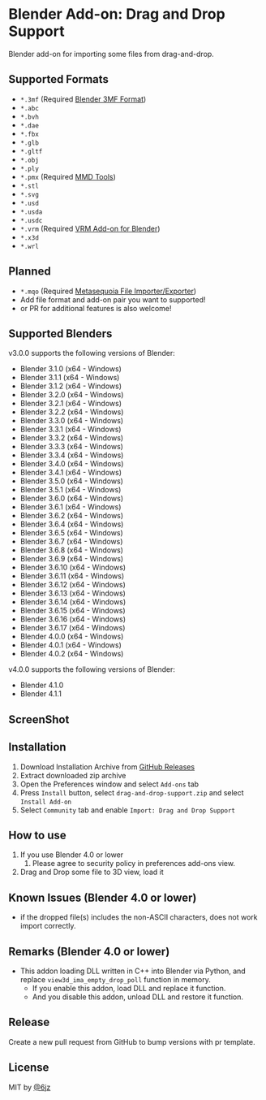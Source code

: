 # Blender Add-on: Drag and Drop Support

Blender add-on for importing some files from drag-and-drop.

## Supported Formats

- `*.3mf` (Required [Blender 3MF Format](https://github.com/Ghostkeeper/Blender3mfFormat))
- `*.abc`
- `*.bvh`
- `*.dae`
- `*.fbx`
- `*.glb`
- `*.gltf`
- `*.obj`
- `*.ply`
- `*.pmx` (Required [MMD Tools](https://github.com/UuuNyaa/blender_mmd_tools))
- `*.stl`
- `*.svg`
- `*.usd`
- `*.usda`
- `*.usdc`
- `*.vrm` (Required [VRM Add-on for Blender](https://github.com/saturday06/VRM-Addon-for-Blender))
- `*.x3d`
- `*.wrl`

## Planned

- `*.mqo` (Required [Metasequoia File Importer/Exporter](https://github.com/nutti/blender-mqo))
- Add file format and add-on pair you want to supported!
- or PR for additional features is also welcome!

## Supported Blenders

v3.0.0 supports the following versions of Blender:

- Blender 3.1.0 (x64 - Windows)
- Blender 3.1.1 (x64 - Windows)
- Blender 3.1.2 (x64 - Windows)
- Blender 3.2.0 (x64 - Windows)
- Blender 3.2.1 (x64 - Windows)
- Blender 3.2.2 (x64 - Windows)
- Blender 3.3.0 (x64 - Windows)
- Blender 3.3.1 (x64 - Windows)
- Blender 3.3.2 (x64 - Windows)
- Blender 3.3.3 (x64 - Windows)
- Blender 3.3.4 (x64 - Windows)
- Blender 3.4.0 (x64 - Windows)
- Blender 3.4.1 (x64 - Windows)
- Blender 3.5.0 (x64 - Windows)
- Blender 3.5.1 (x64 - Windows)
- Blender 3.6.0 (x64 - Windows)
- Blender 3.6.1 (x64 - Windows)
- Blender 3.6.2 (x64 - Windows)
- Blender 3.6.4 (x64 - Windows)
- Blender 3.6.5 (x64 - Windows)
- Blender 3.6.7 (x64 - Windows)
- Blender 3.6.8 (x64 - Windows)
- Blender 3.6.9 (x64 - Windows)
- Blender 3.6.10 (x64 - Windows)
- Blender 3.6.11 (x64 - Windows)
- Blender 3.6.12 (x64 - Windows)
- Blender 3.6.13 (x64 - Windows)
- Blender 3.6.14 (x64 - Windows)
- Blender 3.6.15 (x64 - Windows)
- Blender 3.6.16 (x64 - Windows)
- Blender 3.6.17 (x64 - Windows)
- Blender 4.0.0 (x64 - Windows)
- Blender 4.0.1 (x64 - Windows)
- Blender 4.0.2 (x64 - Windows)

v4.0.0 supports the following versions of Blender:

- Blender 4.1.0
- Blender 4.1.1

## ScreenShot

## Installation

1. Download Installation Archive from [GitHub Releases](https://github.com/mika-f/blender-drag-and-drop/releases/latest)
2. Extract downloaded zip archive
3. Open the Preferences window and select `Add-ons` tab
4. Press `Install` button, select `drag-and-drop-support.zip` and select `Install Add-on`
5. Select `Community` tab and enable `Import: Drag and Drop Support`

## How to use

1. If you use Blender 4.0 or lower
   1. Please agree to security policy in preferences add-ons view.
2. Drag and Drop some file to 3D view, load it

## Known Issues (Blender 4.0 or lower)

- if the dropped file(s) includes the non-ASCII characters, does not work import correctly.

## Remarks (Blender 4.0 or lower)

- This addon loading DLL written in C++ into Blender via Python, and replace `view3d_ima_empty_drop_poll` function in memory.
  - If you enable this addon, load DLL and replace it function.
  - And you disable this addon, unload DLL and restore it function.

## Release

Create a new pull request from GitHub to bump versions with pr template.

## License

MIT by [@6jz](https://twitter.com/6jz)
